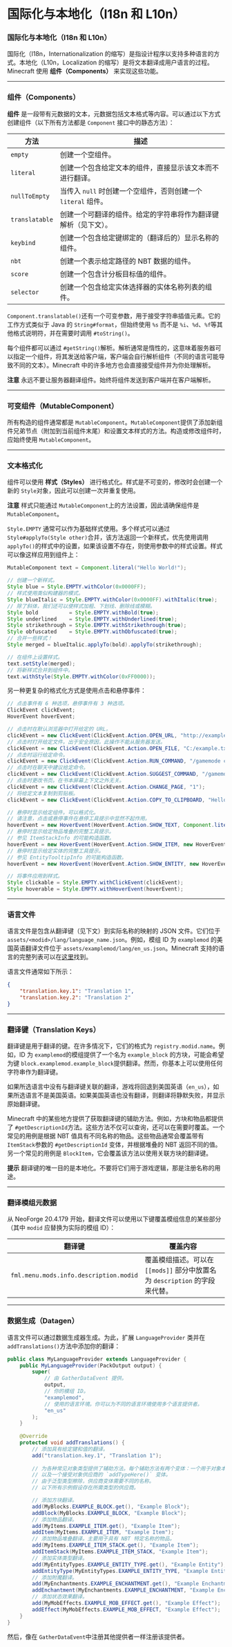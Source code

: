 # 国际化与本地化（I18n 和 L10n）

### 国际化与本地化（I18n 和 L10n）

国际化（I18n，Internationalization 的缩写）是指设计程序以支持多种语言的方式。本地化（L10n，Localization 的缩写）是将文本翻译成用户语言的过程。Minecraft 使用 **组件（Components）**  来实现这些功能。

---

### 组件（Components）

**组件** 是一段带有元数据的文本，元数据包括文本格式等内容。可以通过以下方式创建组件（以下所有方法都是 `Component`​ 接口中的静态方法）：

|方法|描述|
| ------| ----------------------------------------------------------------|
|​`empty`​|创建一个空组件。|
|​`literal`​|创建一个包含给定文本的组件，直接显示该文本而不进行翻译。|
|​`nullToEmpty`​|当传入 `null`​ 时创建一个空组件，否则创建一个 `literal`​ 组件。|
|​`translatable`​|创建一个可翻译的组件。给定的字符串将作为翻译键解析（见下文）。|
|​`keybind`​|创建一个包含给定键绑定的（翻译后的）显示名称的组件。|
|​`nbt`​|创建一个表示给定路径的 NBT 数据的组件。|
|​`score`​|创建一个包含计分板目标值的组件。|
|​`selector`​|创建一个包含给定实体选择器的实体名称列表的组件。|

​`Component.translatable()`​ 还有一个可变参数，用于接受字符串插值元素。它的工作方式类似于 Java 的 `String#format`​，但始终使用 `%s`​ 而不是 `%i`​、`%d`​、`%f`​ 等其他格式说明符，并在需要时调用 `#toString()`​。

每个组件都可以通过 `#getString()`​ 解析。解析通常是惰性的，这意味着服务器可以指定一个组件，将其发送给客户端，客户端会自行解析组件（不同的语言可能导致不同的文本）。Minecraft 中的许多地方也会直接接受组件并为你处理解析。

**注意**
永远不要让服务器翻译组件。始终将组件发送到客户端并在客户端解析。

---

### 可变组件（MutableComponent）

所有构造的组件通常都是 `MutableComponent`​。`MutableComponent`​ 提供了添加新组件兄弟节点（附加到当前组件末尾）和设置文本样式的方法。构造或修改组件时，应始终使用 `MutableComponent`​。

---

### 文本格式化

组件可以使用 **样式（Styles）**  进行格式化。样式是不可变的，修改时会创建一个新的 `Style`​ 对象，因此可以创建一次并重复使用。

**注意**
样式只能通过 `MutableComponent`​ 上的方法设置，因此请确保组件是 `MutableComponent`​。

​`Style.EMPTY`​ 通常可以作为基础样式使用。多个样式可以通过 `Style#applyTo(Style other)`​ 合并，该方法返回一个新样式，优先使用调用 `applyTo()`​ 的样式中的设置，如果该设置不存在，则使用参数中的样式设置。样式可以像这样应用到组件上：

```java
MutableComponent text = Component.literal("Hello World!");

// 创建一个新样式。
Style blue = Style.EMPTY.withColor(0x0000FF);
// 样式使用类似构建器的模式。
Style blueItalic = Style.EMPTY.withColor(0x0000FF).withItalic(true);
// 除了斜体，我们还可以使样式加粗、下划线、删除线或模糊。
Style bold          = Style.EMPTY.withBold(true);
Style underlined    = Style.EMPTY.withUnderlined(true);
Style strikethrough = Style.EMPTY.withStrikethrough(true);
Style obfuscated    = Style.EMPTY.withObfuscated(true);
// 合并一些样式！
Style merged = blueItalic.applyTo(bold).applyTo(strikethrough);

// 在组件上设置样式。
text.setStyle(merged);
// 将新样式合并到组件中。
text.withStyle(Style.EMPTY.withColor(0xFF0000));
```

另一种更复杂的格式化方式是使用点击和悬停事件：

```java
// 点击事件有 6 种选项，悬停事件有 3 种选项。
ClickEvent clickEvent;
HoverEvent hoverEvent;

// 点击时在默认浏览器中打开给定的 URL。
clickEvent = new ClickEvent(ClickEvent.Action.OPEN_URL, "http://example.com/");
// 点击时打开给定文件。出于安全原因，此操作不能从服务器发送。
clickEvent = new ClickEvent(ClickEvent.Action.OPEN_FILE, "C:/example.txt");
// 点击时运行给定命令。
clickEvent = new ClickEvent(ClickEvent.Action.RUN_COMMAND, "/gamemode creative");
// 点击时在聊天中建议给定命令。
clickEvent = new ClickEvent(ClickEvent.Action.SUGGEST_COMMAND, "/gamemode creative");
// 点击时更改书页。在书本屏幕上下文之外无关。
clickEvent = new ClickEvent(ClickEvent.Action.CHANGE_PAGE, "1");
// 将给定文本复制到剪贴板。
clickEvent = new ClickEvent(ClickEvent.Action.COPY_TO_CLIPBOARD, "Hello World!");

// 悬停时显示给定组件。可以格式化。
// 请注意，点击或悬停事件在悬停工具提示中显然不起作用。
hoverEvent = new HoverEvent(HoverEvent.Action.SHOW_TEXT, Component.literal("Hello World!"));
// 悬停时显示给定物品堆叠的完整工具提示。
// 参见 ItemStackInfo 的可能构造函数。
hoverEvent = new HoverEvent(HoverEvent.Action.SHOW_ITEM, new HoverEvent.ItemStackInfo(...));
// 悬停时显示给定实体的完整工具提示。
// 参见 EntityTooltipInfo 的可能构造函数。
hoverEvent = new HoverEvent(HoverEvent.Action.SHOW_ENTITY, new HoverEvent.EntityTooltipInfo(...));

// 将事件应用到样式。
Style clickable = Style.EMPTY.withClickEvent(clickEvent);
Style hoverable = Style.EMPTY.withHoverEvent(hoverEvent);
```

---

### 语言文件

语言文件是包含从翻译键（见下文）到实际名称的映射的 JSON 文件。它们位于 `assets/<modid>/lang/language_name.json`​。例如，模组 ID 为 `examplemod`​ 的美国英语翻译文件位于 `assets/examplemod/lang/en_us.json`​。Minecraft 支持的语言的完整列表可以在[这里](https://minecraft.fandom.com/wiki/Language)找到。

语言文件通常如下所示：

```json
{
    "translation.key.1": "Translation 1",
    "translation.key.2": "Translation 2"
}
```

---

### 翻译键（Translation Keys）

翻译键是用于翻译的键。在许多情况下，它们的格式为 `registry.modid.name`​。例如，ID 为 `examplemod`​ 的模组提供了一个名为 `example_block`​ 的方块，可能会希望为键 `block.examplemod.example_block`​ 提供翻译。然而，你基本上可以使用任何字符串作为翻译键。

如果所选语言中没有与翻译键关联的翻译，游戏将回退到美国英语（`en_us`​），如果所选语言不是美国英语。如果美国英语也没有翻译，则翻译将静默失败，并显示原始翻译键。

Minecraft 中的某些地方提供了获取翻译键的辅助方法。例如，方块和物品都提供了 `#getDescriptionId`​ 方法。这些方法不仅可以查询，还可以在需要时覆盖。一个常见的用例是根据 NBT 值具有不同名称的物品。这些物品通常会覆盖带有 `ItemStack`​ 参数的 `#getDescriptionId`​ 变体，并根据堆叠的 NBT 返回不同的值。另一个常见的用例是 `BlockItem`​，它会覆盖该方法以使用关联方块的翻译键。

**提示**
翻译键的唯一目的是本地化。不要将它们用于游戏逻辑，那是注册名称的用途。

---

### 翻译模组元数据

从 NeoForge 20.4.179 开始，翻译文件可以使用以下键覆盖模组信息的某些部分（其中 `modid`​ 应替换为实际的模组 ID）：

|翻译键|覆盖内容|
| --------| ----------------------------------------------------------|
|​`fml.menu.mods.info.description.modid`​|覆盖模组描述。可以在 `[[mods]]`​ 部分中放置名为 `description`​ 的字段来代替。|

---

### 数据生成（Datagen）

语言文件可以通过数据生成器生成。为此，扩展 `LanguageProvider`​ 类并在 `addTranslations()`​ 方法中添加你的翻译：

```java
public class MyLanguageProvider extends LanguageProvider {
    public MyLanguageProvider(PackOutput output) {
        super(
            // 由 GatherDataEvent 提供。
            output,
            // 你的模组 ID。
            "examplemod",
            // 使用的语言环境。你可以为不同的语言环境使用多个语言提供者。
            "en_us"
        );
    }
    
    @Override
    protected void addTranslations() {
        // 添加具有给定键和值的翻译。
        add("translation.key.1", "Translation 1");
        
        // 为各种常见对象类型提供了辅助方法。每个辅助方法有两个变体：一个用于对象本身的 `add()` 变体，
        // 以及一个接受对象供应商的 `addTypeHere()` 变体。
        // 由于泛型类型擦除，供应商变体需要不同的名称。
        // 以下所有示例假设存在所需类型的供应商。

        // 添加方块翻译。
        add(MyBlocks.EXAMPLE_BLOCK.get(), "Example Block");
        addBlock(MyBlocks.EXAMPLE_BLOCK, "Example Block");
        // 添加物品翻译。
        add(MyItems.EXAMPLE_ITEM.get(), "Example Item");
        addItem(MyItems.EXAMPLE_ITEM, "Example Item");
        // 添加物品堆叠翻译。主要用于具有 NBT 特定名称的物品。
        add(MyItems.EXAMPLE_ITEM_STACK.get(), "Example Item");
        addItemStack(MyItems.EXAMPLE_ITEM_STACK, "Example Item");
        // 添加实体类型翻译。
        add(MyEntityTypes.EXAMPLE_ENTITY_TYPE.get(), "Example Entity");
        addEntityType(MyEntityTypes.EXAMPLE_ENTITY_TYPE, "Example Entity");
        // 添加附魔翻译。
        add(MyEnchantments.EXAMPLE_ENCHANTMENT.get(), "Example Enchantment");
        addEnchantment(MyEnchantments.EXAMPLE_ENCHANTMENT, "Example Enchantment");
        // 添加状态效果翻译。
        add(MyMobEffects.EXAMPLE_MOB_EFFECT.get(), "Example Effect");
        addEffect(MyMobEffects.EXAMPLE_MOB_EFFECT, "Example Effect");
    }
}
```

然后，像在 `GatherDataEvent`​ 中注册其他提供者一样注册该提供者。
